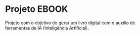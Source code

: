 <h1>Projeto EBOOK</h1>

<p>Projeto com o objetivo de gerar um livro digital com o auxílio de ferramentas de IA (Inteligência Artificial).</p>
